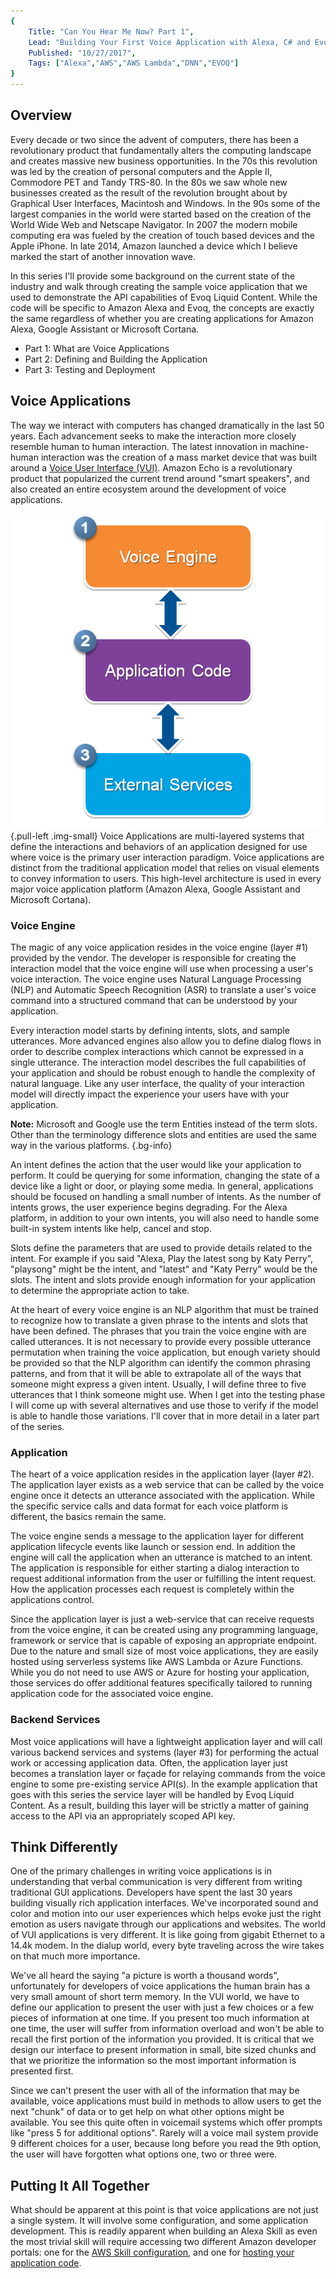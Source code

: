 ```yaml
---
{
    Title: "Can You Hear Me Now? Part 1",
    Lead: "Building Your First Voice Application with Alexa, C# and Evoq Liquid Content",
    Published: "10/27/2017",
    Tags: ["Alexa","AWS","AWS Lambda","DNN","EVOQ"]
}
---
```


## Overview

Every decade or two since the advent of computers, there has been a revolutionary product that fundamentally alters the computing landscape and creates massive new business opportunities. In the 70s this revolution was led by the creation of personal computers and the Apple II, Commodore PET and Tandy TRS-80.  In the 80s we saw whole new businesses created as the result of the revolution brought about by Graphical User Interfaces, Macintosh and Windows. In the 90s some of the largest companies in the world were started based on the creation of the World Wide Web and Netscape Navigator. In 2007 the modern mobile computing era was fueled by the creation of touch based devices and the Apple iPhone. In late 2014, Amazon launched a device which I believe marked the start of another innovation wave.

In this series I'll provide some background on the current state of the industry and walk through creating the sample voice application that we used to demonstrate the API capabilities of Evoq Liquid Content. While the code will be specific to Amazon Alexa and Evoq, the concepts are exactly the same regardless of whether you are creating applications for Amazon Alexa, Google Assistant or Microsoft Cortana.

- Part 1: What are Voice Applications
- Part 2: Defining and Building the Application
- Part 3: Testing and Deployment

## Voice Applications

The way we interact with computers has changed dramatically in the last 50 years. Each advancement seeks to make the interaction more closely resemble human to human interaction. The latest innovation in machine-human interaction was the creation of a mass market device that was built around a [Voice User Interface (VUI)](https://en.wikipedia.org/wiki/Voice_user_interface). Amazon Echo is a revolutionary product that popularized the current trend around "smart speakers", and also created an entire ecosystem around the development of voice applications.

![Voice Application architecture](/assets/image/alexa-skill/alexa-skill-architecture.png){.pull-left .img-small}
Voice Applications are multi-layered systems that define the interactions and behaviors of an application designed for use where voice is the primary user interaction paradigm. Voice applications are distinct from the traditional application model that relies on visual elements to convey information to users. This high-level architecture is used in every major voice application platform (Amazon Alexa, Google Assistant and Microsoft Cortana).

### Voice Engine

The magic of any voice application resides in the voice engine (layer #1) provided by the vendor. The developer is responsible for creating the interaction model that the voice engine will use when processing a user's voice interaction. The voice engine uses Natural Language Processing (NLP) and Automatic Speech Recognition (ASR) to translate a user's voice command into a structured command that can be understood by your application.

Every interaction model starts by defining intents, slots, and sample utterances. More advanced engines also allow you to define dialog flows in order to describe complex interactions which cannot be expressed in a single utterance. The interaction model describes the full capabilities of your application and should be robust enough to handle the complexity of natural language. Like any user interface, the quality of your interaction model will directly impact the experience your users have with your application.

**Note:** Microsoft and Google use the term Entities instead of the term slots. Other than the terminology difference slots and entities are used the same way in the various platforms. {.bg-info}

An intent defines the action that the user would like your application to perform.  It could be querying for some information, changing the state of a device like a light or door, or playing some media. In general, applications should be focused on handling a small number of intents. As the number of intents grows, the user experience begins degrading. For the Alexa platform, in addition to your own intents, you will also need to handle some built-in system intents like help, cancel and stop.

Slots define the parameters that are used to provide details related to the intent. For example if you said "Alexa, Play the latest song by Katy Perry", "playsong" might be the intent, and "latest" and "Katy Perry" would be the slots. The intent and slots provide enough information for your application to determine the appropriate action to take.

At the heart of every voice engine is an NLP algorithm that must be trained to recognize how to translate a given phrase to the intents and slots that have been defined. The phrases that you train the voice engine with are called utterances. It is not necessary to provide every possible utterance permutation when training the voice application, but enough variety should be provided so that the NLP algorithm can identify the common phrasing patterns, and from that it will be able to extrapolate all of the ways that someone might express a given intent. Usually, I will define three to five utterances that I think someone might use. When I get into the testing phase I will come up with several alternatives and use those to verify if the model is able to handle those variations. I'll cover that in more detail in a later part of the series.

### Application

The heart of a voice application resides in the application layer (layer #2). The application layer exists as a web service that can be called by the voice engine once it detects an utterance associated with the application. While the specific service calls and data format for each voice platform is different, the basics remain the same.

The voice engine sends a message to the application layer for different application lifecycle events like launch or session end. In addition the engine will call the application when an utterance is matched to an intent. The application is responsible for either starting a dialog interaction to request additional information from the user or fulfilling the intent request. How the application processes each request is completely within the applications control.

Since the application layer is just a web-service that can receive requests from the voice engine, it can be created using any programming language, framework or service that is capable of exposing an appropriate endpoint. Due to the nature and small size of most voice applications, they are easily hosted using serverless systems like AWS Lambda or Azure Functions. While you do not need to use AWS or Azure for hosting your application, those services do offer additional features specifically tailored to running application code for the associated voice engine.

### Backend Services

Most voice applications will have a lightweight application layer and will call various backend services and systems (layer #3) for performing the actual work or accessing application data. Often, the application layer just becomes a translation layer or façade for relaying commands from the voice engine to some pre-existing service API(s). In the example application that goes with this series the service layer will be handled by Evoq Liquid Content. As a result, building this layer will be strictly a matter of gaining access to the API via an appropriately scoped API key.

## Think Differently

One of the primary challenges in writing voice applications is in understanding that verbal communication is very different from writing traditional GUI applications. Developers have spent the last 30 years building visually rich application interfaces. We've incorporated sound and color and motion into our user experiences which helps evoke just the right emotion as users navigate through our applications and websites. The world of VUI applications is very different. It is like going from gigabit Ethernet to a 14.4k modem. In the dialup world, every byte traveling across the wire takes on that much more importance.

We've all heard the saying "a picture is worth a thousand words", unfortunately for developers of voice applications the human brain has a very small amount of short term memory. In the VUI world, we have to define our application to present the user with just a few choices or a few pieces of information at one time. If you present too much information at one time, the user will suffer from information overload and won't be able to recall the first portion of the information you provided. It is critical that we design our interface to present information in small, bite sized chunks and that we prioritize the information so the most important information is presented first.

Since we can't present the user with all of the information that may be available, voice applications must build in methods to allow users to get the next "chunk" of data or to get help on what other options might be available. You see this quite often in voicemail systems which offer prompts like "press 5 for additional options". Rarely will a voice mail system provide 9 different choices for a user, because long before you read the 9th option, the user will have forgotten what options one, two or three were.

## Putting It All Together

What should be apparent at this point is that voice applications are not just a single system. It will involve some configuration, and some application development. This is readily apparent when building an Alexa Skill as even the most trivial skill will require accessing two different Amazon developer portals: one for the [AWS Skill configuration](https://developer.amazon.com/edw/home.html#/skills), and one for [hosting your application code](https://console.aws.amazon.com/lambda/home?region=us-east-1#/functions). 
